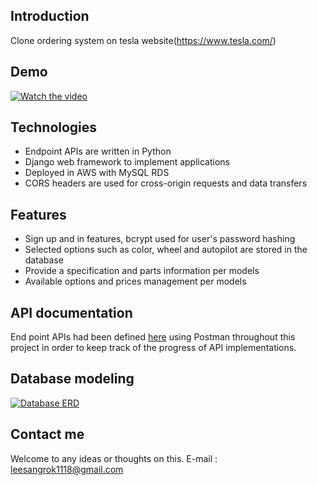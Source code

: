 ## Introduction
Clone ordering system on tesla website(https://www.tesla.com/)

## Demo
[![Watch the video](https://img.youtube.com/vi/JQ6JGS6QFsQ/0.jpg)](https://youtu.be/JQ6JGS6QFsQ)

## Technologies
- Endpoint APIs are written in Python
- Django web framework to implement applications
- Deployed in AWS with MySQL RDS
- CORS headers are used for cross-origin requests and data transfers 

## Features
- Sign up and in features, bcrypt used for user's password hashing
- Selected options such as color, wheel and autopilot are stored in the database
- Provide a specification and parts information per models
- Available options and prices management per models

## API documentation
End point APIs had been defined <a href="https://documenter.getpostman.com/view/9816664/SWLcdorr?version=latest" target="_blank">here</a> using Postman throughout this project in order to keep track of the progress of API implementations.

## Database modeling
<a target="_blank" rel="noopener noreferrer" href="https://github.com/wecode-bootcamp-korea/WelonMusk_backend/blob/master/tesla_erd.png"><img src="https://github.com/wecode-bootcamp-korea/WelonMusk_backend/raw/master/tesla_erd.png" alt="Database ERD" style="max-width:100%;"></a>
## Contact me
Welcome to any ideas or thoughts on this.
E-mail : leesangrok1118@gmail.com
